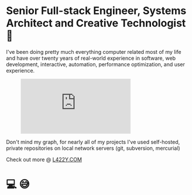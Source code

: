 # Senior Full-stack Engineer, Systems Architect and Creative Technologist 👋
I've been doing pretty much everything computer related most of my life and have over twenty years of real-world experience in software, web development, interactive, automation, performance optimization, and user experience.

<figure><embed src="https://wakatime.com/share/@L422Y/e28c1433-a407-481d-abe3-bf7809f80e2b.svg"></embed></figure>

Don't mind my graph, for nearly all of my projects I've used self-hosted, private repositories on local network servers (git, subversion, mercurial)

Check out more @ [L422Y.COM](https://l422y.com)

# 💻 😅
